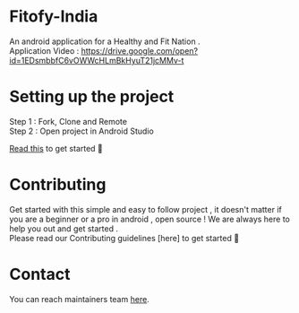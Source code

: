 # Fitofy-India
An android application for a Healthy and Fit Nation . </br>
Application Video : https://drive.google.com/open?id=1EDsmbbfC6vOWWcHLmBkHyuT21jcMMv-t

# Setting up the project
Step 1 : Fork, Clone and Remote </br>
Step 2 : Open project in Android Studio

[Read this](https://medium.com/@singhsaumyas150/contribute-to-open-source-using-git-dd918f81e1ba) to get started 🎉 

# Contributing
Get started with this simple and easy to follow project , it doesn't matter if you are a beginner or a pro in android , open source ! We are always here to help you out and get started .</br>
Please read our Contributing guidelines [here] to get started 💯

# Contact
You can reach maintainers team [here](https://groups.google.com/d/forum/fitofy-india).

